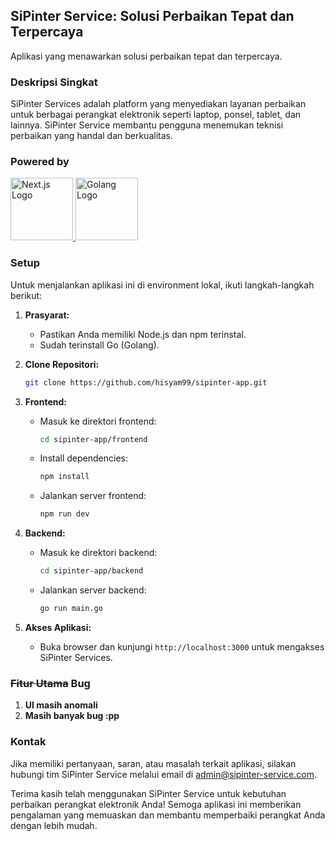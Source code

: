 ## SiPinter Service: Solusi Perbaikan Tepat dan Terpercaya

Aplikasi yang menawarkan solusi perbaikan tepat dan terpercaya.

### Deskripsi Singkat

SiPinter Services adalah platform yang menyediakan layanan perbaikan untuk berbagai perangkat elektronik seperti laptop, ponsel, tablet, dan lainnya. SiPinter Service membantu pengguna menemukan teknisi perbaikan yang handal dan berkualitas.

### Powered by


  <a href="https://nextjs.org">
  <img src="https://repository-images.githubusercontent.com/693695940/7f35431e-2c4e-4e43-acc2-5585bfb9baa2" alt="Next.js Logo" width="100">
</a>

  <a href="https://go.dev/">
  <img src="https://go.dev/blog/go-brand/Go-Logo/PNG/Go-Logo_Blue.png" alt="Golang Logo" width="100">
</a>
  



### Setup

Untuk menjalankan aplikasi ini di environment lokal, ikuti langkah-langkah berikut:

1. **Prasyarat:**
   - Pastikan Anda memiliki Node.js dan npm terinstal.
   - Sudah terinstall Go (Golang).

2. **Clone Repositori:**
   ```bash
   git clone https://github.com/hisyam99/sipinter-app.git
   ```

3. **Frontend:**
   - Masuk ke direktori frontend:
     ```bash
     cd sipinter-app/frontend
     ```
   - Install dependencies:
     ```bash
     npm install
     ```
   - Jalankan server frontend:
     ```bash
     npm run dev
     ```

4. **Backend:**
   - Masuk ke direktori backend:
     ```bash
     cd sipinter-app/backend
     ```
   - Jalankan server backend:
     ```bash
     go run main.go
     ```

5. **Akses Aplikasi:**
   - Buka browser dan kunjungi `http://localhost:3000` untuk mengakses SiPinter Services.

### ~~Fitur Utama~~ Bug 

1. **UI masih anomali**
2. **Masih banyak bug :pp**

### Kontak

Jika memiliki pertanyaan, saran, atau masalah terkait aplikasi, silakan hubungi tim SiPinter Service melalui email di admin@sipinter-service.com.

Terima kasih telah menggunakan SiPinter Service untuk kebutuhan perbaikan perangkat elektronik Anda! Semoga aplikasi ini memberikan pengalaman yang memuaskan dan membantu memperbaiki perangkat Anda dengan lebih mudah.